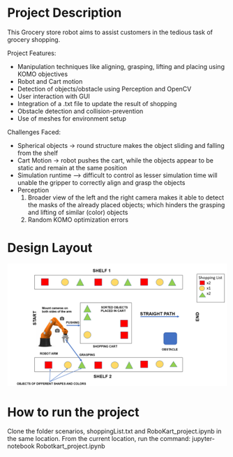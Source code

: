 # Project Description

This Grocery store robot aims to assist customers in the tedious task of grocery shopping.

Project Features:
- Manipulation techniques like aligning, grasping, lifting and placing using KOMO objectives
- Robot and Cart motion
- Detection of objects/obstacle using Perception and OpenCV
- User interaction with GUI
- Integration of a .txt file to update the result of shopping
- Obstacle detection and collision-prevention
- Use of meshes for environment setup

Challenges Faced:
- Spherical objects -> round structure makes the object sliding and falling from the shelf
- Cart Motion -> robot pushes the cart, while the objects appear to be static and remain at the same position
- Simulation runtime –> difficult to control as lesser simulation time will unable the gripper to correctly align and grasp the objects
- Perception
	1. Broader view of the left and the right camera makes it able to detect the masks of the already placed objects; which hinders the grasping and lifting of similar (color)   	       objects
	2. Random KOMO optimization errors

# Design Layout
![alt text](https://github.com/Gunjan1917/Robotics/blob/master/projectpicture.PNG)

# How to run the project
Clone the folder scenarios, shoppingList.txt and RoboKart_project.ipynb in the same location. From the current location, run the command: jupyter-notebook Robotkart_project.ipynb
